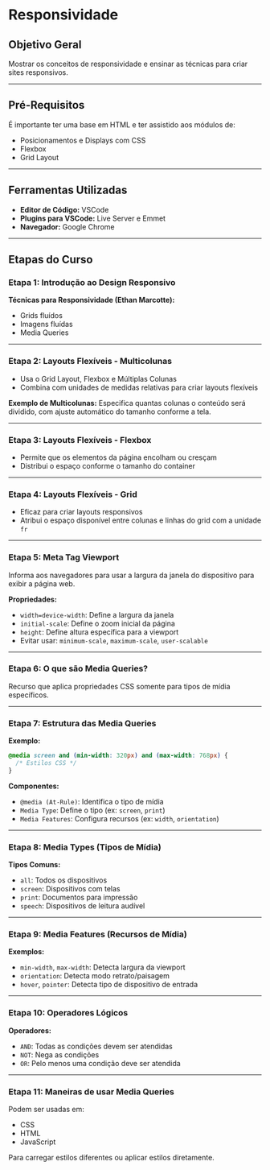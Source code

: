 # Responsividade

## Objetivo Geral

Mostrar os conceitos de responsividade e ensinar as técnicas para criar sites responsivos.

---

## Pré-Requisitos

É importante ter uma base em HTML e ter assistido aos módulos de:

- Posicionamentos e Displays com CSS
- Flexbox
- Grid Layout

---

## Ferramentas Utilizadas

- **Editor de Código:** VSCode
- **Plugins para VSCode:** Live Server e Emmet
- **Navegador:** Google Chrome

---

## Etapas do Curso

### Etapa 1: Introdução ao Design Responsivo

**Técnicas para Responsividade (Ethan Marcotte):**

- Grids fluídos
- Imagens fluídas
- Media Queries

---

### Etapa 2: Layouts Flexíveis - Multicolunas

- Usa o Grid Layout, Flexbox e Múltiplas Colunas
- Combina com unidades de medidas relativas para criar layouts flexíveis

**Exemplo de Multicolunas:**
Especifica quantas colunas o conteúdo será dividido, com ajuste automático do tamanho conforme a tela.

---

### Etapa 3: Layouts Flexíveis - Flexbox

- Permite que os elementos da página encolham ou cresçam
- Distribui o espaço conforme o tamanho do container

---

### Etapa 4: Layouts Flexíveis - Grid

- Eficaz para criar layouts responsivos
- Atribui o espaço disponível entre colunas e linhas do grid com a unidade `fr`

---

### Etapa 5: Meta Tag Viewport

Informa aos navegadores para usar a largura da janela do dispositivo para exibir a página web.

**Propriedades:**

- `width=device-width`: Define a largura da janela
- `initial-scale`: Define o zoom inicial da página
- `height`: Define altura específica para a viewport
- Evitar usar: `minimum-scale`, `maximum-scale`, `user-scalable`

---

### Etapa 6: O que são Media Queries?

Recurso que aplica propriedades CSS somente para tipos de mídia específicos.

---

### Etapa 7: Estrutura das Media Queries

**Exemplo:**

```css
@media screen and (min-width: 320px) and (max-width: 768px) {
  /* Estilos CSS */
}
```

**Componentes:**

- `@media (At-Rule)`: Identifica o tipo de mídia
- `Media Type`: Define o tipo (ex: `screen`, `print`)
- `Media Features`: Configura recursos (ex: `width`, `orientation`)

---

### Etapa 8: Media Types (Tipos de Mídia)

**Tipos Comuns:**

- `all`: Todos os dispositivos
- `screen`: Dispositivos com telas
- `print`: Documentos para impressão
- `speech`: Dispositivos de leitura audível

---

### Etapa 9: Media Features (Recursos de Mídia)

**Exemplos:**

- `min-width`, `max-width`: Detecta largura da viewport
- `orientation`: Detecta modo retrato/paisagem
- `hover`, `pointer`: Detecta tipo de dispositivo de entrada

---

### Etapa 10: Operadores Lógicos

**Operadores:**

- `AND`: Todas as condições devem ser atendidas
- `NOT`: Nega as condições
- `OR`: Pelo menos uma condição deve ser atendida

---

### Etapa 11: Maneiras de usar Media Queries

Podem ser usadas em:

- CSS
- HTML
- JavaScript

Para carregar estilos diferentes ou aplicar estilos diretamente.
